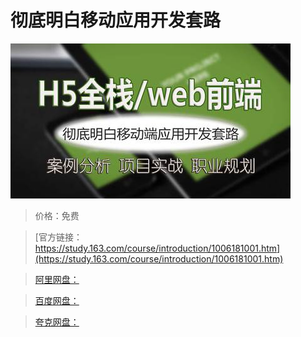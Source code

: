 # 彻底明白移动应用开发套路

![img](../../../assets/study163/free/99de6481-ab8f-48f2-ae82-976ca8c53e36.jpg)

> 价格：免费

> [官方链接：https://study.163.com/course/introduction/1006181001.htm](https://study.163.com/course/introduction/1006181001.htm)

> [阿里网盘：]()

> [百度网盘：]()

> [夸克网盘：]()
